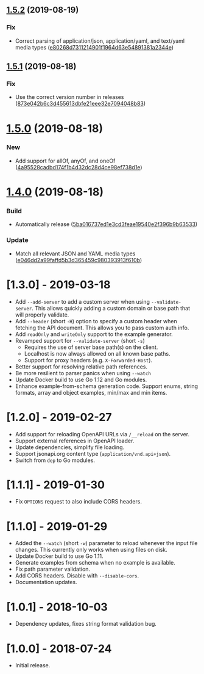 ## [1.5.2](https://github.com/puppetlabs/apisprout/compare/v1.5.1...v1.5.2) (2019-08-19)


### Fix

* Correct parsing of application/json, application/yaml, and text/yaml media types ([e80268d7311214901f1964d63e54891381a2344e](https://github.com/puppetlabs/apisprout/commit/e80268d7311214901f1964d63e54891381a2344e))

## [1.5.1](https://github.com/puppetlabs/apisprout/compare/v1.5.0...v1.5.1) (2019-08-18)


### Fix

* Use the correct version number in releases ([873e042b6c3d455613dbfe21eee32e7094048b83](https://github.com/puppetlabs/apisprout/commit/873e042b6c3d455613dbfe21eee32e7094048b83))

# [1.5.0](https://github.com/puppetlabs/apisprout/compare/v1.4.0...v1.5.0) (2019-08-18)


### New

* Add support for allOf, anyOf, and oneOf ([4a95528cadbd174f1b4d32dc28d4ce98ef738d1e](https://github.com/puppetlabs/apisprout/commit/4a95528cadbd174f1b4d32dc28d4ce98ef738d1e))

# [1.4.0](https://github.com/puppetlabs/apisprout/compare/v1.3.0...v1.4.0) (2019-08-18)


### Build

* Automatically release ([5ba016737ed1e3cd3feae19540e2f396b9b63533](https://github.com/puppetlabs/apisprout/commit/5ba016737ed1e3cd3feae19540e2f396b9b63533))

### Update

* Match all relevant JSON and YAML media types ([e046dd2a99faffd5b3d365459c980393913f610b](https://github.com/puppetlabs/apisprout/commit/e046dd2a99faffd5b3d365459c980393913f610b))

# [1.3.0] - 2019-03-18
- Add `--add-server` to add a custom server when using `--validate-server`.
  This allows quickly adding a custom domain or base path that will properly
  validate.
- Add `--header` (short `-H`) option to specify a custom header when fetching
  the API document. This allows you to pass custom auth info.
- Add `readOnly` and `writeOnly` support to the example generator.
- Revamped support for `--validate-server` (short `-s`)
  - Requires the use of server base path(s) on the client.
  - Localhost is now always allowed on all known base paths.
  - Support for proxy headers (e.g. `X-Forwarded-Host`).
- Better support for resolving relative path references.
- Be more resilient to parser panics when using `--watch`
- Update Docker build to use Go 1.12 and Go modules.
- Enhance example-from-schema generation code. Support enums, string formats,
  array and object examples, min/max and min items.

# [1.2.0] - 2019-02-27
- Add support for reloading OpenAPI URLs via `/__reload` on the server.
- Support external references in OpenAPI loader.
- Update dependencies, simplify file loading.
- Support jsonapi.org content type (`application/vnd.api+json`).
- Switch from `dep` to Go modules.

# [1.1.1] - 2019-01-30
- Fix `OPTIONS` request to also include CORS headers.

# [1.1.0] - 2019-01-29
- Added the `--watch` (short `-w`) parameter to reload whenever the input file
  changes. This currently only works when using files on disk.
- Update Docker build to use Go 1.11.
- Generate examples from schema when no example is available.
- Fix path parameter validation.
- Add CORS headers. Disable with `--disable-cors`.
- Documentation updates.

# [1.0.1] - 2018-10-03
- Dependency updates, fixes string format validation bug.

# [1.0.0] - 2018-07-24
- Initial release.
